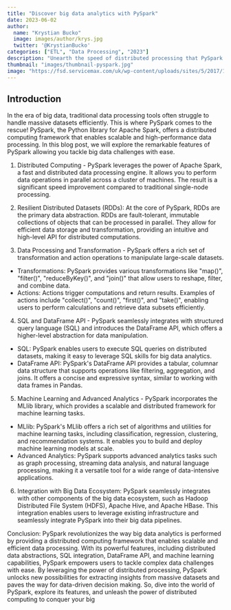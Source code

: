 ```yaml
---
title: "Discover big data analytics with PySpark"
date: 2023-06-02
author: 
  name: "Krystian Bucko"
  image: images/author/krys.jpg
  twitter: '@KrystianBucko'
categories: ["ETL", "Data Processing", "2023"]
description: "Unearth the speed of distributed processing that PySpark brings."
thumbnail: "images/thumbnail-pyspark.jpg"
image: "https://fsd.servicemax.com/uk/wp-content/uploads/sites/5/2017/11/Comic_Brake_Data-1024x727.jpg"
---
```


## Introduction
In the era of big data, traditional data processing tools often struggle to handle massive datasets efficiently. This is where PySpark comes to the rescue! PySpark, the Python library for Apache Spark, offers a distributed computing framework that enables scalable and high-performance data processing. In this blog post, we will explore the remarkable features of PySpark allowing you tackle big data challenges with ease. 

1. Distributed Computing - PySpark leverages the power of Apache Spark, a fast and distributed data processing engine. It allows you to perform data operations in parallel across a cluster of machines. The result is a significant speed improvement compared to traditional single-node processing.

2. Resilient Distributed Datasets (RDDs): At the core of PySpark, RDDs are the primary data abstraction. RDDs are fault-tolerant, immutable collections of objects that can be processed in parallel. They allow for efficient data storage and transformation, providing an intuitive and high-level API for distributed computations.

3. Data Processing and Transformation - PySpark offers a rich set of transformation and action operations to manipulate large-scale datasets.
  - Transformations: PySpark provides various transformations like "map()", "filter()", "reduceByKey()", and "join()" that allow users to reshape, filter, and combine data.
  - Actions: Actions trigger computations and return results. Examples of actions include "collect()", "count()", "first()", and "take()", enabling users to perform calculations and retrieve data subsets efficiently.

4. SQL and DataFrame API - PySpark seamlessly integrates with structured query language (SQL) and introduces the DataFrame API, which offers a higher-level abstraction for data manipulation.
  - SQL: PySpark enables users to execute SQL queries on distributed datasets, making it easy to leverage SQL skills for big data analytics.
  - DataFrame API: PySpark's DataFrame API provides a tabular, columnar data structure that supports operations like filtering, aggregation, and joins. It offers a concise and expressive syntax, similar to working with data frames in Pandas.

5. Machine Learning and Advanced Analytics - PySpark incorporates the MLlib library, which provides a scalable and distributed framework for machine learning tasks.
  - MLlib: PySpark's MLlib offers a rich set of algorithms and utilities for machine learning tasks, including classification, regression, clustering, and recommendation systems. It enables you to build and deploy machine learning models at scale.
  - Advanced Analytics: PySpark supports advanced analytics tasks such as graph processing, streaming data analysis, and natural language processing, making it a versatile tool for a wide range of data-intensive applications.

6. Integration with Big Data Ecosystem: PySpark seamlessly integrates with other components of the big data ecosystem, such as Hadoop Distributed File System (HDFS), Apache Hive, and Apache HBase. This integration enables users to leverage existing infrastructure and seamlessly integrate PySpark into their big data pipelines.

Conclusion:
PySpark revolutionizes the way big data analytics is performed by providing a distributed computing framework that enables scalable and efficient data processing. With its powerful features, including distributed data abstractions, SQL integration, DataFrame API, and machine learning capabilities, PySpark empowers users to tackle complex data challenges with ease. By leveraging the power of distributed processing, PySpark unlocks new possibilities for extracting insights from massive datasets and paves the way for data-driven decision making. So, dive into the world of PySpark, explore its features, and unleash the power of distributed computing to conquer your big